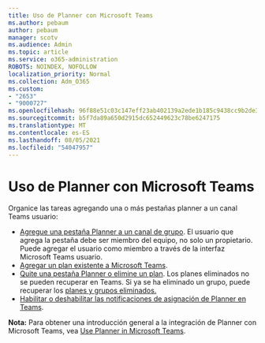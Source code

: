 ```yaml
---
title: Uso de Planner con Microsoft Teams
ms.author: pebaum
author: pebaum
manager: scotv
ms.audience: Admin
ms.topic: article
ms.service: o365-administration
ROBOTS: NOINDEX, NOFOLLOW
localization_priority: Normal
ms.collection: Adm_O365
ms.custom:
- "2653"
- "9000727"
ms.openlocfilehash: 96f88e51c03c147eff23ab402139a2ede1b185c9438cc9b2de3613d91e4363f2
ms.sourcegitcommit: b5f7da89a650d2915dc652449623c78be6247175
ms.translationtype: MT
ms.contentlocale: es-ES
ms.lasthandoff: 08/05/2021
ms.locfileid: "54047957"
---
```

# <a name="using-planner-with-microsoft-teams"></a>Uso de Planner con Microsoft Teams

Organice las tareas agregando una o más pestañas planner a un canal Teams usuario: 

- [Agregue una pestaña Planner a un canal de grupo](https://support.office.com/article/62798a9f-e8f7-4722-a700-27dd28a06ee0#bkmk_addaplannertabtoateamchannel). El usuario que agrega la pestaña debe ser miembro del equipo, no solo un propietario. Puede agregar el usuario como miembro a través de la interfaz Microsoft Teams usuario.
- [Agregar un plan existente a Microsoft Teams](https://techcommunity.microsoft.com/t5/Planner-Blog/Bringing-a-Plan-into-Microsoft-Teams/ba-p/57463).
- [Quite una pestaña Planner o elimine un plan](https://support.office.com/article/62798a9f-e8f7-4722-a700-27dd28a06ee0#bkmk_removeaplannertabordeleteaplan). Los planes eliminados no se pueden recuperar en Teams. Si ya se ha eliminado un grupo, puede recuperar los [planes y grupos eliminados.](https://blogs.msdn.microsoft.com/brismith/2017/03/29/microsoft-planner-now-you-can-recover-deleted-plans-and-groups)
- [Habilitar o deshabilitar las notificaciones de asignación de Planner en Teams](https://support.office.com/article/62798a9f-e8f7-4722-a700-27dd28a06ee0#bkmk_getplannerassignmentnotificationsinteams).

**Nota:** Para obtener una introducción general a la integración de Planner con Microsoft Teams, vea [Use Planner in Microsoft Teams](https://support.office.com/article/62798a9f-e8f7-4722-a700-27dd28a06ee0).